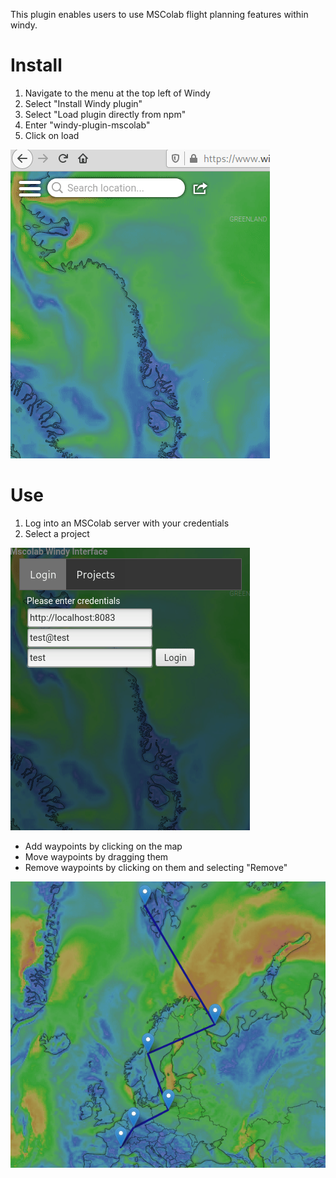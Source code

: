 This plugin enables users to use MSColab flight planning features within windy.

# Install
1. Navigate to the menu at the top left of Windy
2. Select "Install Windy plugin"
3. Select "Load plugin directly from npm"
4. Enter "windy-plugin-mscolab"
5. Click on load

![HowToInstall](install.gif)

# Use
1. Log into an MSColab server with your credentials
2. Select a project

![HowToLogin](login.gif)

- Add waypoints by clicking on the map
- Move waypoints by dragging them
- Remove waypoints by clicking on them and selecting "Remove"

![HowToUse](interact.gif)
